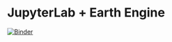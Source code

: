 # JupyterLab + Earth Engine

[![Binder](http://mybinder.org/badge.svg)](https://mybinder.org/v2/gh/tylere/agu2017/master?urlpath=lab)
